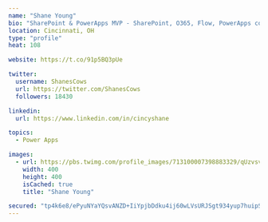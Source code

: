 ```yaml
---
name: "Shane Young"
bio: "SharePoint & PowerApps MVP - SharePoint, O365, Flow, PowerApps consulting? @PowerApps911 | Pure Snark? You found it."
location: Cincinnati, OH
type: "profile"
heat: 108

website: https://t.co/91p5BQ3pUe

twitter:
  username: ShanesCows
  url: https://twitter.com/ShanesCows
  followers: 18430

linkedin:
  url: https://www.linkedin.com/in/cincyshane

topics:
  - Power Apps

images:
  - url: https://pbs.twimg.com/profile_images/713100007398883329/qUzvsvQ3_400x400.jpg
    width: 400
    height: 400
    isCached: true
    title: "Shane Young"

secured: "tp4k6e8/ePyuNYaYQsvANZD+IiYpjbDdku4ij60wLVsURJSgt934yup7huipS8mMiE0oQYqlLkr4UNts+sD4ENFFN+dGeknsR/MkQP8F2LkP11rTP/74h+xEAaDl8zm8nmTcEFp442trf0FRDK7iw1guJ+jFbulTNnTQ0FQ2QZDHpVmARZa1urr0Jh4pvWyjZ0FZ6YEuFcmCn1Qay4aLaR8TGuzbhRjLFK4nJgNM5JPXnFwO7jbY5L99HAty7fBpPeJoG1BeWJWaqeusI0TKUgkfXXl80fduNGLZ+O22P29PN6QjZddW+bNpYbgT5kxir25FfjU8O5YszXBNmtbXJDaaJ7J9sZq+uHKwTU4DRC7b32tPRgJpBbBzy7fI3jIYB/Ixg2OikOY6arKLkJNd2DbzTrJ88Y5XozaLE03lRMc=;gNP7GbMvdDYQbfaWOTI6ow=="
---
```


